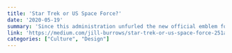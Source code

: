```yaml
---
title: 'Star Trek or US Space Force?'
date: '2020-05-19'
summary: 'Since this administration unfurled the new official emblem for the Space Force. Many people, including actors from Star Trek, have raised issues with how similar it looks to the Starfleet Command logo. It turns out it’s no accident that this has happened, but not for the reasons you probably think. When Star Trek came on the air in the 60s, there was already a long legacy of the Air Force using similar logos and seals going back to at least 1935. Star Trek has borrowed from real life on numerous occasions, from riffing off the UN for the United Federation of planets in Star Trek The Motion Picture from 1979 to the mirror universe Terran Empire emblem.'
link: 'https://medium.com/jill-burrows/star-trek-or-us-space-force-251a7494ad5f'
categories: ["Culture", "Design"]
---
```

